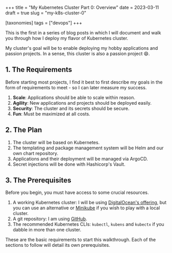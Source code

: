 +++
title = "My Kubernetes Cluster Part 0: Overview"
date = 2023-03-11
draft = true
slug = "my-k8s-cluster-0"

[taxonomies]
tags = ["devops"]
+++

This is the first in a series of blog posts in which I will document and walk you through how I deploy my flavor of Kubernetes cluster.

My cluster's goal will be to enable deploying my hobby applications and passion projects. In a sense, this cluster is also a passion project 😄.

## 1. The Requirements

Before starting most projects, I find it best to first describe my goals in the form of requirements to meet - so I can later measure my success.

1. **Scale**: Applications should be able to scale within reason.
2. **Agility**: New applications and projects should be deployed easily.
3. **Security**: The cluster and its secrets should be secure.
4. **Fun**: Must be maximized at all costs.

## 2. The Plan

1. The cluster will be based on Kubernetes.
2. The templating and package management system will be Helm and our own chart repository.
3. Applications and their deployment will be managed via ArgoCD.
4. Secret injections will be done with Hashicorp's Vault.

## 3. The Prerequisites

Before you begin, you must have access to some crucial resources.

1. A working Kubernetes cluster: I will be using [DigitalOcean's offering](https://www.digitalocean.com/products/kubernetes), but you can use an alternative or [Minikube](https://minikube.sigs.k8s.io/docs/start/) if you wish to play with a local cluster.
2. A git repository: I am using [GitHub](https://github.com).
3. The recommended Kubernetes CLIs: `kubectl`, `kubens` and `kubectx` if you dabble in more than one cluster.

These are the basic requirements to start this walkthrough. Each of the sections to follow will detail its own prerequisites.
